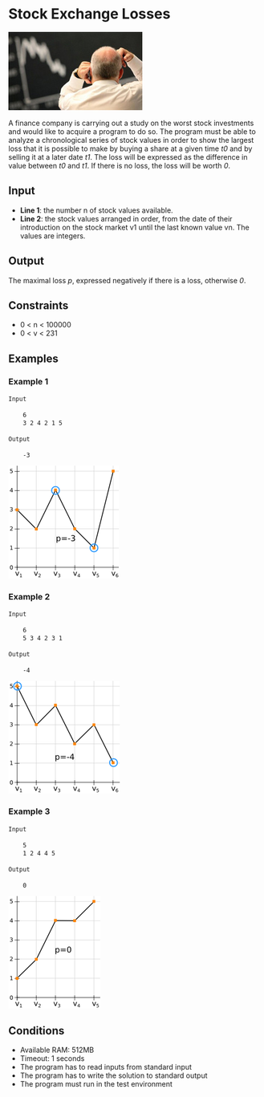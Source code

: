 # Stock Exchange Losses

![Stock Exchange Losses](img/stock_exchange_losses.jpg 'Stock Exchange Losses')

A finance company is carrying out a study on the worst stock investments and would like to acquire a program to do so. The program must be able to analyze a chronological series of stock values in order to show the largest loss that it is possible to make by buying a share at a given time _t0_ and by selling it at a later date _t1_. The loss will be expressed as the difference in value between _t0_ and _t1_. If there is no loss, the loss will be worth _0_.

## Input

* **Line 1**: the number n of stock values available.
* **Line 2**: the stock values arranged in order, from the date of their introduction on the stock market v1 until the last known value vn. The values are integers.

## Output

The maximal loss _p_, expressed negatively if there is a loss, otherwise _0_.
 
## Constraints

* 0 < n < 100000
* 0 < v < 231

## Examples

### Example 1

    Input

        6
        3 2 4 2 1 5

    Output

        -3

![Perte 1](img/perte1.png 'Perte 1')

### Example 2

    Input

        6
        5 3 4 2 3 1

    Output

        -4

![Perte 2](img/perte2.png 'Perte 2')

### Example 3

    Input

        5
        1 2 4 4 5

    Output

        0

![Profit](img/profit.png 'Profit')

## Conditions

* Available RAM: 512MB
* Timeout: 1 seconds
* The program has to read inputs from standard input
* The program has to write the solution to standard output
* The program must run in the test environment